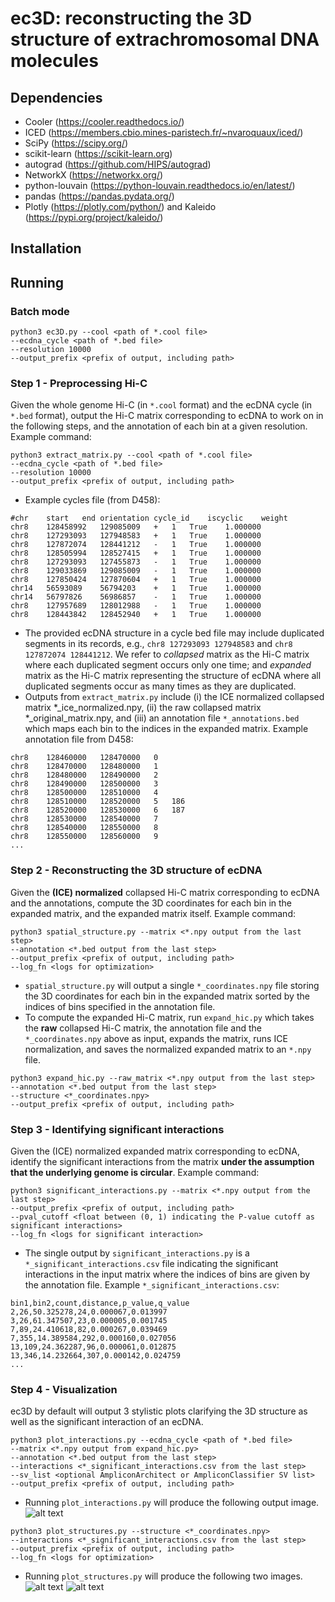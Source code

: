 # ec3D: reconstructing the 3D structure of extrachromosomal DNA molecules

## Dependencies 
- Cooler (https://cooler.readthedocs.io/)
- ICED (https://members.cbio.mines-paristech.fr/~nvaroquaux/iced/)
- SciPy (https://scipy.org/)
- scikit-learn (https://scikit-learn.org)
- autograd (https://github.com/HIPS/autograd)
- NetworkX (https://networkx.org/)
- python-louvain (https://python-louvain.readthedocs.io/en/latest/)
- pandas (https://pandas.pydata.org/)
- Plotly (https://plotly.com/python/) and Kaleido (https://pypi.org/project/kaleido/)

## Installation

## Running
### Batch mode
```
python3 ec3D.py --cool <path of *.cool file>
--ecdna_cycle <path of *.bed file>
--resolution 10000
--output_prefix <prefix of output, including path>
```

### Step 1 - Preprocessing Hi-C
Given the whole genome Hi-C (in ```*.cool``` format) and the ecDNA cycle (in ```*.bed``` format), output the Hi-C matrix corresponding to ecDNA to work on in the following steps, and the annotation of each bin at a given resolution. Example command:
```
python3 extract_matrix.py --cool <path of *.cool file>
--ecdna_cycle <path of *.bed file>
--resolution 10000
--output_prefix <prefix of output, including path>
```
- Example cycles file (from D458):
```
#chr	start	end	orientation	cycle_id	iscyclic	weight
chr8	128458992	129085009	+	1	True	1.000000
chr8	127293093	127948583	+	1	True	1.000000
chr8	127872074	128441212	-	1	True	1.000000
chr8	128505994	128527415	+	1	True	1.000000
chr8	127293093	127455873	-	1	True	1.000000
chr8	129033869	129085009	-	1	True	1.000000
chr8	127850424	127870604	+	1	True	1.000000
chr14	56593089	56794203	+	1	True	1.000000
chr14	56797826	56986857	-	1	True	1.000000
chr8	127957689	128012988	-	1	True	1.000000
chr8	128443842	128452940	+	1	True	1.000000
```
- The provided ecDNA structure in a cycle bed file may include duplicated segments in its records, e.g., ```chr8 127293093 127948583``` and ```chr8 127872074 128441212```.  We refer to _collapsed_ matrix as the Hi-C matrix where each duplicated segment occurs only one time; and _expanded_ matrix as the Hi-C matrix representing the structure of ecDNA where all duplicated segments occur as many times as they are duplicated. 
- Outputs from ```extract_matrix.py``` include (i) the ICE normalized collapsed matrix *_ice_normalized.npy, (ii) the raw collapsed matrix *_original_matrix.npy, and (iii) an annotation file ```*_annotations.bed``` which maps each bin to the indices in the expanded matrix. Example annotation file from D458:
```
chr8	128460000	128470000	0
chr8	128470000	128480000	1
chr8	128480000	128490000	2
chr8	128490000	128500000	3
chr8	128500000	128510000	4
chr8	128510000	128520000	5	186
chr8	128520000	128530000	6	187
chr8	128530000	128540000	7
chr8	128540000	128550000	8
chr8	128550000	128560000	9
...
```
### Step 2 - Reconstructing the 3D structure of ecDNA
Given the **(ICE) normalized** collapsed Hi-C matrix corresponding to ecDNA and the annotations, compute the 3D coordinates for each bin in the expanded matrix, and the expanded matrix itself. Example command: 
```
python3 spatial_structure.py --matrix <*.npy output from the last step>
--annotation <*.bed output from the last step>
--output_prefix <prefix of output, including path>
--log_fn <logs for optimization>
```
- ```spatial_structure.py``` will output a single ```*_coordinates.npy``` file storing the 3D coordinates for each bin in the expanded matrix sorted by the indices of bins specified in the annotation file.
- To compute the expanded Hi-C matrix, run ```expand_hic.py``` which takes the **raw** collapsed Hi-C matrix, the annotation file and the ```*_coordinates.npy``` above as input, expands the matrix, runs ICE normalization, and saves the normalized expanded matrix to an ```*.npy``` file. 
```
python3 expand_hic.py --raw_matrix <*.npy output from the last step>
--annotation <*.bed output from the last step>
--structure <*_coordinates.npy>
--output_prefix <prefix of output, including path>
```
### Step 3 - Identifying significant interactions 
Given the (ICE) normalized expanded matrix corresponding to ecDNA, identify the significant interactions from the matrix **under the assumption that the underlying genome is circular**. Example command: 
```
python3 significant_interactions.py --matrix <*.npy output from the last step>
--output_prefix <prefix of output, including path>
--pval_cutoff <float between (0, 1) indicating the P-value cutoff as significant interactions>
--log_fn <logs for significant interaction>
```
- The single output by ```significant_interactions.py``` is a ```*_significant_interactions.csv``` file indicating the significant interactions in the input matrix where the indices of bins are given by the annotation file. Example ```*_significant_interactions.csv```:
```
bin1,bin2,count,distance,p_value,q_value
2,26,50.325278,24,0.000067,0.013997
3,26,61.347507,23,0.000005,0.001745
7,89,24.410618,82,0.000267,0.039469
7,355,14.389584,292,0.000160,0.027056
13,109,24.362287,96,0.000061,0.012875
13,346,14.232664,307,0.000142,0.024759
...
```
### Step 4 - Visualization
ec3D by default will output 3 stylistic plots clarifying the 3D structure as well as the significant interaction of an ecDNA.
```
python3 plot_interactions.py --ecdna_cycle <path of *.bed file>
--matrix <*.npy output from expand_hic.py>
--annotation <*.bed output from the last step>
--interactions <*_significant_interactions.csv from the last step>
--sv_list <optional AmpliconArchitect or AmpliconClassifier SV list>
--output_prefix <prefix of output, including path>
```
- Running ```plot_interactions.py``` will produce the following output image.
![alt text](https://github.com/kyzhu/ecDNA-3D-structure/blob/main/images/D458-5000.png)
```
python3 plot_structures.py --structure <*_coordinates.npy>
--interactions <*_significant_interactions.csv from the last step>
--output_prefix <prefix of output, including path>
--log_fn <logs for optimization>
```
- Running ```plot_structures.py``` will produce the following two images.
![alt text](https://github.com/kyzhu/ecDNA-3D-structure/blob/main/images/D458_3D.png)
![alt text](https://github.com/kyzhu/ecDNA-3D-structure/blob/main/images/hic_dis_correlation.png)
